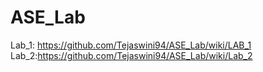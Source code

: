 # ASE_Lab
Lab_1: https://github.com/Tejaswini94/ASE_Lab/wiki/LAB_1
Lab_2:https://github.com/Tejaswini94/ASE_Lab/wiki/Lab_2
